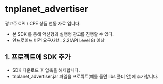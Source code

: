 # tnplanet_advertiser
광고주 CPI / CPE 상품 연동 자료 입니다.

- 본 SDK 를 통해 액션형과 실행형 광고를 진행할 수 있다.
- 안드로이드 버전 요구사항 : 2.2(API Level 8) 이상

## 1. 프로젝트에 SDK 추가
- SDK 다운로드 후 압축을 해제합니다.
- tnplanet_advertiser.jar 파일을 프로젝트(예를 들면 libs 폴더 안)에 추가합니다.
